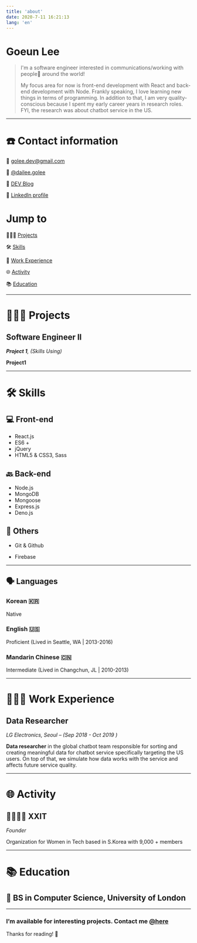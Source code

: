 ```yaml
---
title: 'about'
date: 2020-7-11 16:21:13
lang: 'en'
---
```


# Goeun Lee

> I'm a software engineer interested in communications/working with people💁 around the world!
>
> My focus area for now is front-end development with React and back-end development with Node. Frankly speaking, I love learning new things in terms of programming. In addition to that, I am very quality-conscious because I spent my early career years in research roles. FYI, the research was about chatbot service in the US.



---



# ☎️ Contact information

📧 [golee.dev@gmail.com](mailto:golee.dev@gmail.com)

🤳 [@dailee.golee](https://instagram.com/dailee.golee)

📝 [DEV Blog](https://goleedev.netlify.app)

🔗 [LinkedIn profile](https://www.linkedin.com/in/goleedev/)



# Jump to

👩🏻‍💻 [Projects](https://www.notion.so/Goeun-Lee-ec4f8ae8c84b46b5a8f2e1322ede3374#ab29cf8a847849108a188da63bf30326)

🛠 [Skills](https://www.notion.so/Goeun-Lee-ec4f8ae8c84b46b5a8f2e1322ede3374#fdd6a9f16ef448ee9eec9083e43e7f87)

📁 [Work Experience](https://www.notion.so/Goeun-Lee-ec4f8ae8c84b46b5a8f2e1322ede3374#56933ebd3587466e9362b19dbb67e9bc)

🌐 [Activity](https://www.notion.so/Goeun-Lee-ec4f8ae8c84b46b5a8f2e1322ede3374#b6bcf665f3c44ada910ea9fbefeb6f25)

📚 [Education](https://www.notion.so/Goeun-Lee-ec4f8ae8c84b46b5a8f2e1322ede3374#2657224ead6c4577a2766df0c4f32d62)



---



# **👩🏻‍💻** Projects

## **Software Engineer II**

***Project 1**, (Skills Using)*

**Project1** 



---



# 🛠 Skills

## 💻 Front-end

- React.js
- ES6 +
- jQuery
- HTML5 & CSS3, Sass

## 🔙 Back-end

- Node.js
- MongoDB
- Mongoose
- Express.js
- Deno.js

## 👏 Others

- Git & Github

- Firebase

  

---



## 🗣 Languages

### Korean 🇰🇷

Native

### English 🇺🇸

Proficient (Lived in Seattle, WA | 2013-2016)

### Mandarin Chinese 🇨🇳

Intermediate (Lived in Changchun, JL | 2010-2013)



---



# **👩🏻‍💻** Work Experience

## **Data Researcher**

*LG Electronics, Seoul – (Sep 2018 - Oct 2019 )*

**Data researcher** in the global chatbot team responsible for sorting and creating meaningful data for chatbot service specifically targeting the US users. On top of that, we simulate how data works with the service and affects future service quality.



---



# 🌐 Activity

## 👩‍👩‍👧‍👧 XXIT

*Founder*

Organization for Women in Tech based in S.Korea with 9,000 + members 



---



# 📚 Education

## 👾 BS in Computer Science, University of London



---



### I’m available for interesting projects. Contact me [@here](https://www.notion.so/Goeun-Lee-ec4f8ae8c84b46b5a8f2e1322ede3374#315f48b564574059bf49aa06b2e89ed3)

Thanks for reading! 👋